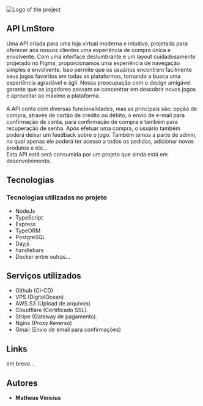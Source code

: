 ![Logo of the project](https://lm-store.vercel.app/assets/logo-03126106.jpg)

## API LmStore
Uma API criada para uma loja virtual moderna e intuitiva, projetada para oferecer aos nossos clientes uma experiência de compra única e envolvente. Com uma interface deslumbrante e um layout cuidadosamente projetado no Figma, proporcionamos uma experiência de navegação simples e envolvente. Isso permite que os usuários encontrem facilmente seus jogos favoritos em todas as plataformas, tornando a busca uma experiência agradável e ágil. Nossa preocupação com o design amigável garante que os jogadores possam se concentrar em descobrir novos jogos e aproveitar ao máximo a plataforma.
 <br/> <br/>
 A API conta com diversas funcionalidades, mas as principais são: opção de compra, através de cartão de crédito ou débito, o envio de e-mail para confirmação de conta, para confirmação de compra e também para recuperação de senha. Após efetuar uma compra, o usuário também poderá deixar um feedback sobre o jogo. Também temos a parte de admin, no qual apenas ele poderá ter acesso a todos os pedidos, adicionar novos produtos e etc...
 <br/> 
Esta API está será consumida por um projeto que ainda está em desenvolvimento. 

## Tecnologias 

### Tecnologias utilizadas no projeto

* NodeJs
* TypeScript
* Express
* TypeORM
* PostgreSQL
* Dayjs
* handlebars
* Docker
 entre outras...


## Serviços utilizados

* Github (CI-CD)
* VPS (DigitalOcean)
* AWS S3 (Upload de arquivos)
* Cloudflare (Certificado SSL).
* Stripe (Gateway de pagamento).
* Nginx (Proxy Reverso)
* Gmail (Envio de email para confirmações)

 ## Links
  em breve... 
  
  ## Autores

  * **Matheus Vinicius** 
  
